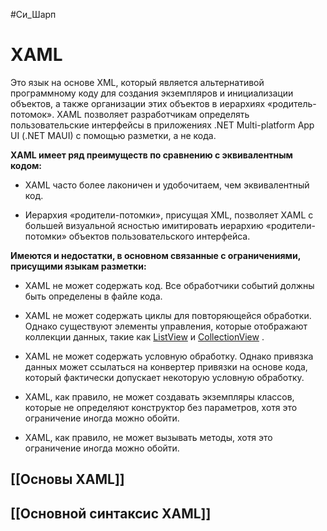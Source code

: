 #Си_Шарп 

# XAML
Это язык на основе XML, который является альтернативой программному коду для создания экземпляров и инициализации объектов, а также организации этих объектов в иерархиях «родитель-потомок».
XAML позволяет разработчикам определять пользовательские интерфейсы в приложениях .NET Multi-platform App UI (.NET MAUI) с помощью разметки, а не кода.

**XAML имеет ряд преимуществ по сравнению с эквивалентным кодом:**

- XAML часто более лаконичен и удобочитаем, чем эквивалентный код.

- Иерархия «родители-потомки», присущая XML, позволяет XAML с большей визуальной ясностью имитировать иерархию «родители-потомки» объектов пользовательского интерфейса.

**Имеются и недостатки, в основном связанные с ограничениями, присущими языкам разметки:**

- XAML не может содержать код. Все обработчики событий должны быть определены в файле кода.

- XAML не может содержать циклы для повторяющейся обработки. Однако существуют элементы управления, которые отображают коллекции данных, такие как [ListView](https://learn.microsoft.com/en-us/dotnet/api/microsoft.maui.controls.listview) и [CollectionView](https://learn.microsoft.com/en-us/dotnet/api/microsoft.maui.controls.collectionview) .

- XAML не может содержать условную обработку. Однако привязка данных может ссылаться на конвертер привязки на основе кода, который фактически допускает некоторую условную обработку.

- XAML, как правило, не может создавать экземпляры классов, которые не определяют конструктор без параметров, хотя это ограничение иногда можно обойти.

- XAML, как правило, не может вызывать методы, хотя это ограничение иногда можно обойти.

## [[Основы XAML]]
## [[Основной синтаксис XAML]]